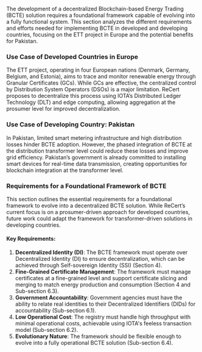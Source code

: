 The development of a decentralized Blockchain-based Energy Trading (BCTE) solution requires a foundational framework capable of evolving into a fully functional system. This section analyzes the different requirements and efforts needed for implementing BCTE in developed and developing countries, focusing on the ETT project in Europe and the potential benefits for Pakistan.

### Use Case of Developed Countries in Europe
The ETT project, operating in four European nations (Denmark, Germany, Belgium, and Estonia), aims to trace and monitor renewable energy through Granular Certificates (GCs). While GCs are effective, the centralized control by Distribution System Operators (DSOs) is a major limitation. ReCert proposes to decentralize this process using IOTA’s Distributed Ledger Technology (DLT) and edge computing, allowing aggregation at the prosumer level for improved decentralization.

### Use Case of Developing Country: Pakistan
In Pakistan, limited smart metering infrastructure and high distribution losses hinder BCTE adoption. However, the phased integration of BCTE at the distribution transformer level could reduce these losses and improve grid efficiency. Pakistan’s government is already committed to installing smart devices for real-time data transmission, creating opportunities for blockchain integration at the transformer level.

### Requirements for a Foundational Framework of BCTE
This section outlines the essential requirements for a foundational framework to evolve into a decentralized BCTE solution. While ReCert’s current focus is on a prosumer-driven approach for developed countries, future work could adapt the framework for transformer-driven solutions in developing countries.

#### Key Requirements:
1. **Decentralized Identity (DI)**: The BCTE framework must operate over Decentralized Identity (DI) to ensure decentralization, which can be achieved through Self-sovereign Identity (SSI) (Section 4).
2. **Fine-Grained Certificate Management**: The framework must manage certificates at a fine-grained level and support certificate slicing and merging to match energy production and consumption (Section 4 and Sub-section 6.3).
3. **Government Accountability**: Government agencies must have the ability to relate real identities to their Decentralized Identifiers (DIDs) for accountability (Sub-section 6.1).
4. **Low Operational Cost**: The registry must handle high throughput with minimal operational costs, achievable using IOTA's feeless transaction model (Sub-section 6.2).
5. **Evolutionary Nature**: The framework should be flexible enough to evolve into a fully operational BCTE solution (Sub-section 6.4).
